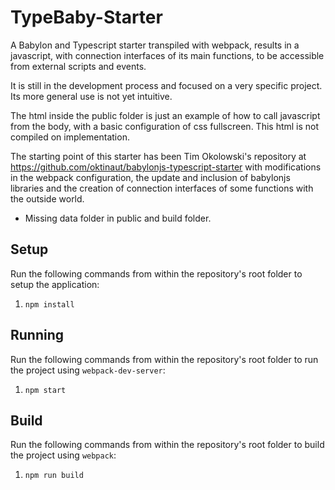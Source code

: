 # TypeBaby-Starter
A Babylon and Typescript starter transpiled with webpack, results in a javascript, with connection interfaces of its main functions, to be accessible from external scripts and events.

It is still in the development process and focused on a very specific project. Its more general use is not yet intuitive.

The html inside the public folder is just an example of how to call javascript from the body, with a basic configuration of css fullscreen. This html is not compiled on implementation.

The starting point of this starter has been Tim Okolowski's repository at https://github.com/oktinaut/babylonjs-typescript-starter with modifications in the webpack configuration, the update and inclusion of babylonjs libraries and the creation of connection interfaces of some functions with the outside world.

* Missing data folder in public and build folder.

## Setup

Run the following commands from within the repository's root folder to setup the application:

1. `npm install`

## Running

Run the following commands from within the repository's root folder to run the project using `webpack-dev-server`:

1. `npm start`

## Build

Run the following commands from within the repository's root folder to build the project using `webpack`:

1. `npm run build`
